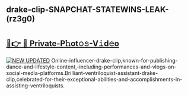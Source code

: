 ## drake-clip-SNAPCHAT-STATEWINS-LEAK-(rz3g0)


# <h2><a href="https://mediaupload.pro?-20M">🔗👉 🔴 Private-P𝚑ot𝚘𝚜-V𝚒d𝚎o</a></h2>

[![NEW UPDATED](https://i.imgur.com/0qMVB7G.gif)](https://mediaupload.pro?-20M)
Online-influencer-drake-clip,known-for-publishing-dance-and-lifestyle-content,-including-performances-and-vlogs-on-social-media-platforms.Brilliant-ventriloquist-assistant-drake-clip,celebrated-for-their-exceptional-abilities-and-accomplishments-in-assisting-ventriloquists.  